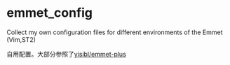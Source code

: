 # emmet_config
Collect my own configuration files for different environments of the Emmet (Vim,ST2)

自用配置。大部分参照了[yisibl/emmet-plus](https://github.com/yisibl/emmet-plus)

